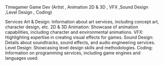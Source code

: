  Timegamer 
Game Dev (Artist , Animation 2D &amp; 3D , VFX ,Sound Design ,Level Design , Coding)


Services
Art & Design: Information about art services, including concept art, character design, etc.
2D & 3D Animation: Showcase of animation capabilities, including character and environmental animations.
VFX: Highlighting expertise in creating visual effects for games.
Sound Design: Details about soundtracks, sound effects, and audio engineering services.
Level Design: Showcasing level design skills and methodologies.
Coding: Information on programming services, including game engines and languages used.
